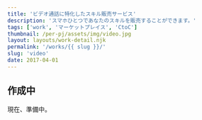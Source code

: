 ```yaml
---
title: 'ビデオ通話に特化したスキル販売サービス'
description: 'スマホひとつであなたのスキルを販売することができます。'
tags: ['work', 'マーケットプレイス', 'CtoC']
thumbnail: /per-pj/assets/img/video.jpg
layout: layouts/work-detail.njk
permalink: '/works/{{ slug }}/'
slug: 'video'
date: 2017-04-01
---
```


## 作成中

現在、準備中。
